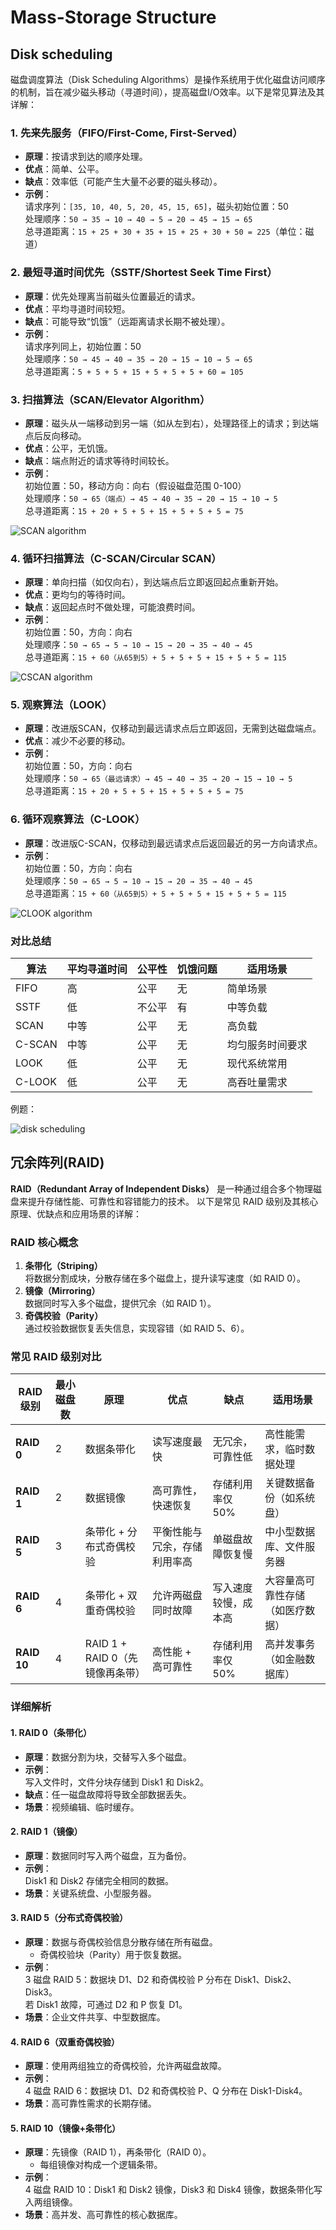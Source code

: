 # Mass-Storage Structure


## Disk scheduling

磁盘调度算法（Disk Scheduling Algorithms）是操作系统用于优化磁盘访问顺序的机制，旨在减少磁头移动（寻道时间），提高磁盘I/O效率。以下是常见算法及其详解：

### **1. 先来先服务（FIFO/First-Come, First-Served）**

- **原理**：按请求到达的顺序处理。
- **优点**：简单、公平。
- **缺点**：效率低（可能产生大量不必要的磁头移动）。
- **示例**：  
  请求序列：`[35, 10, 40, 5, 20, 45, 15, 65]`，磁头初始位置：50  
  处理顺序：`50 → 35 → 10 → 40 → 5 → 20 → 45 → 15 → 65`  
  总寻道距离：`15 + 25 + 30 + 35 + 15 + 25 + 30 + 50 = 225`（单位：磁道）


### **2. 最短寻道时间优先（SSTF/Shortest Seek Time First）**

- **原理**：优先处理离当前磁头位置最近的请求。
- **优点**：平均寻道时间较短。
- **缺点**：可能导致“饥饿”（远距离请求长期不被处理）。
- **示例**：  
  请求序列同上，初始位置：50  
  处理顺序：`50 → 45 → 40 → 35 → 20 → 15 → 10 → 5 → 65`  
  总寻道距离：`5 + 5 + 5 + 15 + 5 + 5 + 5 + 60 = 105`


### **3. 扫描算法（SCAN/Elevator Algorithm）**

- **原理**：磁头从一端移动到另一端（如从左到右），处理路径上的请求；到达端点后反向移动。
- **优点**：公平，无饥饿。
- **缺点**：端点附近的请求等待时间较长。
- **示例**：  
  初始位置：50，移动方向：向右（假设磁盘范围 0-100）  
  处理顺序：`50 → 65（端点）→ 45 → 40 → 35 → 20 → 15 → 10 → 5`  
  总寻道距离：`15 + 20 + 5 + 5 + 15 + 5 + 5 + 5 = 75`

<img src="\img\study\cs\sys3\scan.png" alt="SCAN algorithm">


### **4. 循环扫描算法（C-SCAN/Circular SCAN）**

- **原理**：单向扫描（如仅向右），到达端点后立即返回起点重新开始。
- **优点**：更均匀的等待时间。
- **缺点**：返回起点时不做处理，可能浪费时间。
- **示例**：  
  初始位置：50，方向：向右  
  处理顺序：`50 → 65 → 5 → 10 → 15 → 20 → 35 → 40 → 45`  
  总寻道距离：`15 + 60（从65到5）+ 5 + 5 + 5 + 15 + 5 + 5 = 115`

<img src="\img\study\cs\sys3\cscan.png" alt="CSCAN algorithm">


### **5. 观察算法（LOOK）**

- **原理**：改进版SCAN，仅移动到最远请求点后立即返回，无需到达磁盘端点。
- **优点**：减少不必要的移动。
- **示例**：  
  初始位置：50，方向：向右  
  处理顺序：`50 → 65（最远请求）→ 45 → 40 → 35 → 20 → 15 → 10 → 5`  
  总寻道距离：`15 + 20 + 5 + 5 + 15 + 5 + 5 + 5 = 75`


### **6. 循环观察算法（C-LOOK）**

- **原理**：改进版C-SCAN，仅移动到最远请求点后返回最近的另一方向请求点。
- **示例**：  
  初始位置：50，方向：向右  
  处理顺序：`50 → 65 → 5 → 10 → 15 → 20 → 35 → 40 → 45`  
  总寻道距离：`15 + 60（从65到5）+ 5 + 5 + 5 + 15 + 5 + 5 = 115`

<img src="\img\study\cs\sys3\clook.png" alt="CLOOK algorithm">


### **对比总结**

| 算法    | 平均寻道时间 | 公平性 | 饥饿问题 | 适用场景               |
|---------|--------------|--------|----------|------------------------|
| FIFO    | 高           | 公平   | 无       | 简单场景               |
| SSTF    | 低           | 不公平 | 有       | 中等负载               |
| SCAN    | 中等         | 公平   | 无       | 高负载                 |
| C-SCAN  | 中等         | 公平   | 无       | 均匀服务时间要求       |
| LOOK    | 低           | 公平   | 无       | 现代系统常用           |
| C-LOOK  | 低           | 公平   | 无       | 高吞吐量需求           |

例题：

<img src="\img\study\cs\sys3\disk-schedule.png" alt="disk scheduling">

## 冗余阵列(RAID)


**RAID（Redundant Array of Independent Disks）** 是一种通过组合多个物理磁盘来提升存储性能、可靠性和容错能力的技术。
以下是常见 RAID 级别及其核心原理、优缺点和应用场景的详解：

### **RAID 核心概念**

1. **条带化（Striping）**  
   将数据分割成块，分散存储在多个磁盘上，提升读写速度（如 RAID 0）。
2. **镜像（Mirroring）**  
   数据同时写入多个磁盘，提供冗余（如 RAID 1）。
3. **奇偶校验（Parity）**  
   通过校验数据恢复丢失信息，实现容错（如 RAID 5、6）。


### **常见 RAID 级别对比**

| RAID 级别 | 最小磁盘数 | 原理                          | 优点                          | 缺点                          | 适用场景                     |
|-----------|------------|-------------------------------|-------------------------------|-------------------------------|------------------------------|
| **RAID 0** | 2          | 数据条带化                    | 读写速度最快                  | 无冗余，可靠性低              | 高性能需求，临时数据处理     |
| **RAID 1** | 2          | 数据镜像                      | 高可靠性，快速恢复            | 存储利用率仅50%               | 关键数据备份（如系统盘）     |
| **RAID 5** | 3          | 条带化 + 分布式奇偶校验       | 平衡性能与冗余，存储利用率高  | 单磁盘故障恢复慢              | 中小型数据库、文件服务器     |
| **RAID 6** | 4          | 条带化 + 双重奇偶校验         | 允许两磁盘同时故障            | 写入速度较慢，成本高          | 大容量高可靠性存储（如医疗数据） |
| **RAID 10**| 4          | RAID 1 + RAID 0（先镜像再条带）| 高性能 + 高可靠性             | 存储利用率仅50%               | 高并发事务（如金融数据库）    |


### **详细解析**

#### **1. RAID 0（条带化）**

- **原理**：数据分割为块，交替写入多个磁盘。
- **示例**：  
  写入文件时，文件分块存储到 Disk1 和 Disk2。
- **缺点**：任一磁盘故障将导致全部数据丢失。
- **场景**：视频编辑、临时缓存。

#### **2. RAID 1（镜像）**

- **原理**：数据同时写入两个磁盘，互为备份。
- **示例**：  
  Disk1 和 Disk2 存储完全相同的数据。
- **场景**：关键系统盘、小型服务器。

#### **3. RAID 5（分布式奇偶校验）**

- **原理**：数据与奇偶校验信息分散存储在所有磁盘。  
  - 奇偶校验块（Parity）用于恢复数据。
- **示例**：  
  3 磁盘 RAID 5：数据块 D1、D2 和奇偶校验 P 分布在 Disk1、Disk2、Disk3。  
  若 Disk1 故障，可通过 D2 和 P 恢复 D1。
- **场景**：企业文件共享、中型数据库。

#### **4. RAID 6（双重奇偶校验）**

- **原理**：使用两组独立的奇偶校验，允许两磁盘故障。
- **示例**：  
  4 磁盘 RAID 6：数据块 D1、D2 和奇偶校验 P、Q 分布在 Disk1-Disk4。
- **场景**：高可靠性需求的长期存储。

#### **5. RAID 10（镜像+条带化）**

- **原理**：先镜像（RAID 1），再条带化（RAID 0）。  
  - 每组镜像对构成一个逻辑条带。
- **示例**：  
  4 磁盘 RAID 10：Disk1 和 Disk2 镜像，Disk3 和 Disk4 镜像，数据条带化写入两组镜像。
- **场景**：高并发、高可靠性的核心数据库。








